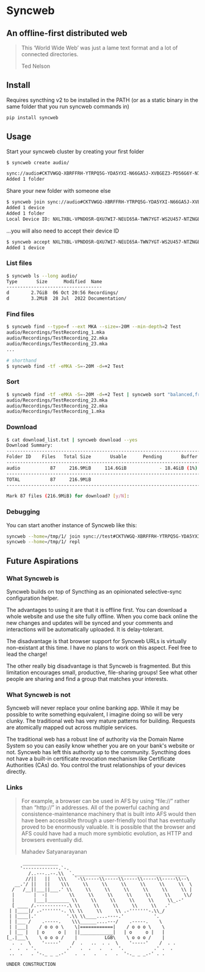 # Syncweb

## An offline-first distributed web

> This ‘World Wide Web’ was just a lame text format and a lot of connected directories.
>
> Ted Nelson

## Install

Requires syncthing v2 to be installed in the PATH (or as a static binary in the same folder that you run syncweb commands in)

```sh
pip install syncweb
```

## Usage

Start your syncweb cluster by creating your first folder

```sh
$ syncweb create audio/

sync://audio#CKTVWGQ-XBRFFRH-YTRPQ5G-YDA5YXI-N66GA5J-XVBGEZ3-PD56G6Y-N7TEAQC
Added 1 folder
```

Share your new folder with someone else

```sh
$ syncweb join sync://audio#CKTVWGQ-XBRFFRH-YTRPQ5G-YDA5YXI-N66GA5J-XVBGEZ3-PD56G6Y-N7TEAQC
Added 1 device
Added 1 folder
Local Device ID: NXL7XBL-VPNDOSR-QXU7WI7-NEUI65A-TWN7YGT-WS2U457-NTZNGB4-J6IYDQH
```

...you will also need to accept their device ID

```sh
$ syncweb accept NXL7XBL-VPNDOSR-QXU7WI7-NEUI65A-TWN7YGT-WS2U457-NTZNGB4-J6IYDQH
Added 1 device
```

### List files

```sh
$ syncweb ls --long audio/
Type       Size      Modified  Name
-----------------------------------
d        2.7GiB  06 Oct 20:56 Recordings/
d        3.2MiB  28 Jul  2022 Documentation/
```

### Find files

```sh
$ syncweb find --type=f --ext MKA --size=-20M --min-depth=2 Test
audio/Recordings/TestRecording_1.mka
audio/Recordings/TestRecording_22.mka
audio/Recordings/TestRecording_23.mka
...

# shorthand
$ syncweb find -tf -eMKA -S=-20M -d=+2 Test
```

### Sort

```sh
$ syncweb find -tf -eMKA -S=-20M -d=+2 Test | syncweb sort "balanced,frecency" | tee download_list.txt
audio/Recordings/TestRecording_23.mka
audio/Recordings/TestRecording_22.mka
audio/Recordings/TestRecording_1.mka
```

### Download

```sh
$ cat download_list.txt | syncweb download --yes
Download Summary:
---------------------------------------------------------------------------------------
Folder ID    Files   Total Size       Usable      Pending       Buffer  Shared   Status
---------------------------------------------------------------------------------------
audio           87     216.9MiB     114.6GiB            - 18.4GiB (1%)      No       OK
---------------------------------------------------------------------------------------
TOTAL           87     216.9MiB
---------------------------------------------------------------------------------------

Mark 87 files (216.9MiB) for download? [y/N]:
```

### Debugging

You can start another instance of Syncweb like this:

```sh
syncweb --home=/tmp/1/ join sync://test#CKTVWGQ-XBRFFRH-YTRPQ5G-YDA5YXI-N66GA5J-XVBGEZ3-PD56G6Y-N7TEAQC
syncweb --home=/tmp/1/ repl
```

## Future Aspirations

### What Syncweb is

Syncweb builds on top of Syncthing as an opinionated selective-sync configuration helper.

The advantages to using it are that it is offline first. You can download a whole website and use the site fully offline. When you come back online the new changes and updates will be synced and your comments and interactions will be automatically uploaded. It is delay-tolerant.

The disadvantage is that browser support for Syncweb URLs is virtually non-existant at this time. I have no plans to work on this aspect. Feel free to lead the charge!

The other really big disadvantage is that Syncweb is fragmented. But this limitation encourages small, productive, file-sharing groups! See what other people are sharing and find a group that matches your interests.

### What Syncweb is not

Syncweb will never replace your online banking app. While it may be possible to write something equivalent, I imagine doing so will be very clunky. The traditional web has very mature patterns for building. Requests are atomically mapped out across multiple services.

The traditional web has a robust line of authority via the Domain Name System so you can easily know whether you are on your bank's website or not. Syncweb has left this authority up to the community. Syncthing does not have a built-in certificate revocation mechanism like Certificate Authorities (CAs) do. You control the trust relationships of your devices directly.

### Links

> For example, a browser can be used in AFS by using “file://” rather than “http://” in addresses.  All of the powerful caching and consistence-maintenance machinery that is built into AFS would then have been accessible through a user-friendly tool that has eventually proved to be enormously valuable.  It is possible that the browser and AFS could have had a much more symbiotic evolution, as HTTP and browsers eventually did.
>
> Mahadev Satyanarayanan

```plain
      _____________
     '-------------.`-.
        /..---..--.\\  `._________________________________________
       //||   ||   \\\   `-\\-----\\-----\\-----\\-----\\-----\\--\
   __.'/ ||   ||    \\\     \\     \\     \\     \\     \\     \\  \
  /   /__||___||___.' \\     \\     \\     \\     \\     \\     \\ |
  |       |  -|        \\     \\     \\     \\     \\     \\     \\/
  |       |___|________ \\     \\     \\     \\     \\     \\_.-'
  [ ____ /.-----------.\ \\     \\     \\     \\     \\   .'
 | |____|/ .-'''''''-. \\ \\     \\     \\ .-'''''''-.\\_/
 | |____|.'           '.\\ \\____....----.'           '.
 | |___ /    .-----.    \\\______....---/    .-----.    \
 | |___|    / o o o \    \|============|    / o o o \    \
 | |__ |   | o     o |   ||____________|   | o     o |   |
[_.|___\    \ o o o /    |          LGB\    \ o o o /    |
  .  .  \    '-----'    /  .   ..  . .  \    '-----'    /  . .
 .  .  . '.           .'   .  .   .   .  '.           .' .  .
 ..  .   . '-._ _ _.-'   .  .   .   .   .  '-._ _ _.-' . .

UNDER CONSTRUCTION
```
